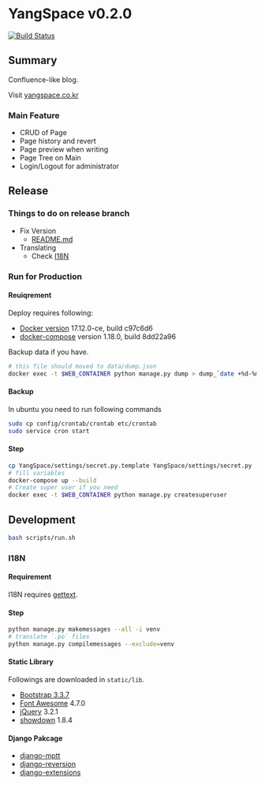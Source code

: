 # YangSpace v0.2.0
[![Build Status](https://travis-ci.org/kingsj0405/YangSpace.svg?branch=master)](https://travis-ci.org/kingsj0405/YangSpace)

## Summary

Confluence-like blog.

Visit [yangspace.co.kr](http://yangspace.co.kr)

### Main Feature

- CRUD of Page
- Page history and revert
- Page preview when writing
- Page Tree on Main
- Login/Logout for administrator

## Release

### Things to do on release branch

- Fix Version
    - [README.md](README.md)
- Translating
    - Check [I18N](#i18n)

### Run for Production

#### Reuiqrement

Deploy requires following:
- [Docker version](https://www.docker.com/) 17.12.0-ce, build c97c6d6
- [docker-compose](https://docs.docker.com/compose/) version 1.18.0, build 8dd22a96

Backup data if you have.
```bash
# this file should moved to data/dump.json
docker exec -t $WEB_CONTAINER python manage.py dump > dump_`date +%d-%m-%Y"_"%H_%M_%S`.json
```

#### Backup

In ubuntu you need to run following commands

```bash
sudo cp config/crontab/crontab etc/crontab
sudo service cron start
```

#### Step

```bash
cp YangSpace/settings/secret.py.template YangSpace/settings/secret.py
# fill variables
docker-compose up --build
# Create super user if you need
docker exec -t $WEB_CONTAINER python manage.py createsuperuser
```

## Development

```bash
bash scripts/run.sh
```

### I18N

#### Requirement

I18N requires [gettext](https://mlocati.github.io/articles/gettext-iconv-windows.html).

#### Step

```bash
python manage.py makemessages --all -i venv
# translate `.po` files
python manage.py compilemessages --exclude=venv
```

#### Static Library

Followings are downloaded in `static/lib`.
- [Bootstrap 3.3.7](https://getbootstrap.com/docs/3.3/)
- [Font Awesome](http://fontawesome.io/) 4.7.0
- [jQuery](https://jquery.com/) 3.2.1
- [showdown](https://github.com/showdownjs/showdown) 1.8.4

#### Django Pakcage

- [django-mptt](https://github.com/django-mptt/django-mptt)
- [django-reversion](https://github.com/etianen/django-reversion)
- [django-extensions](https://github.com/django-extensions/django-extensions)
